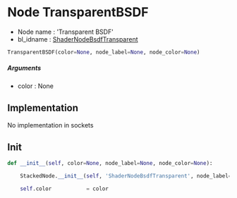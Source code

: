 # Node TransparentBSDF

- Node name : 'Transparent BSDF'
- bl_idname : [ShaderNodeBsdfTransparent](https://docs.blender.org/api/current/bpy.types.{bl_idname}.html)


``` python
TransparentBSDF(color=None, node_label=None, node_color=None)
```
##### Arguments

- color : None

## Implementation

No implementation in sockets

## Init

``` python
def __init__(self, color=None, node_label=None, node_color=None):

    StackedNode.__init__(self, 'ShaderNodeBsdfTransparent', node_label=node_label, node_color=node_color)

    self.color           = color
```
